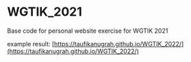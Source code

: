 # WGTIK_2021
Base code for personal website exercise for WGTIK 2021

example result:
[https://taufikanugrah.github.io/WGTIK_2022/](https://taufikanugrah.github.io/WGTIK_2022/)
